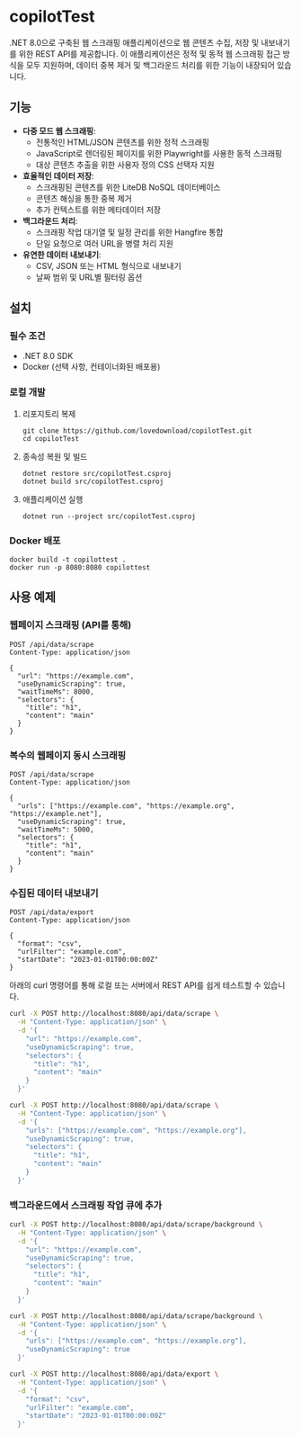 # copilotTest

.NET 8.0으로 구축된 웹 스크래핑 애플리케이션으로 웹 콘텐츠 수집, 저장 및 내보내기를 위한 REST API를 제공합니다. 이 애플리케이션은 정적 및 동적 웹 스크래핑 접근 방식을 모두 지원하며, 데이터 중복 제거 및 백그라운드 처리를 위한 기능이 내장되어 있습니다.

## 기능

- **다중 모드 웹 스크래핑**:
  - 전통적인 HTML/JSON 콘텐츠를 위한 정적 스크래핑
  - JavaScript로 렌더링된 페이지를 위한 Playwright를 사용한 동적 스크래핑
  - 대상 콘텐츠 추출을 위한 사용자 정의 CSS 선택자 지원
- **효율적인 데이터 저장**:
  - 스크래핑된 콘텐츠를 위한 LiteDB NoSQL 데이터베이스
  - 콘텐츠 해싱을 통한 중복 제거
  - 추가 컨텍스트를 위한 메타데이터 저장
- **백그라운드 처리**:
  - 스크래핑 작업 대기열 및 일정 관리를 위한 Hangfire 통합
  - 단일 요청으로 여러 URL을 병렬 처리 지원
- **유연한 데이터 내보내기**:
  - CSV, JSON 또는 HTML 형식으로 내보내기
  - 날짜 범위 및 URL별 필터링 옵션

## 설치

### 필수 조건
- .NET 8.0 SDK
- Docker (선택 사항, 컨테이너화된 배포용)

### 로컬 개발
1. 리포지토리 복제
   ```
   git clone https://github.com/lovedownload/copilotTest.git
   cd copilotTest
   ```

2. 종속성 복원 및 빌드
   ```
   dotnet restore src/copilotTest.csproj
   dotnet build src/copilotTest.csproj
   ```

3. 애플리케이션 실행
   ```
   dotnet run --project src/copilotTest.csproj
   ```

### Docker 배포
```
docker build -t copilottest .
docker run -p 8080:8080 copilottest
```

## 사용 예제

### 웹페이지 스크래핑 (API를 통해)
```
POST /api/data/scrape
Content-Type: application/json

{
  "url": "https://example.com",
  "useDynamicScraping": true,
  "waitTimeMs": 8000,
  "selectors": {
    "title": "h1",
    "content": "main"
  }
}
```

### 복수의 웹페이지 동시 스크래핑
```
POST /api/data/scrape
Content-Type: application/json

{
  "urls": ["https://example.com", "https://example.org", "https://example.net"],
  "useDynamicScraping": true,
  "waitTimeMs": 5000,
  "selectors": {
    "title": "h1",
    "content": "main"
  }
}
```

### 수집된 데이터 내보내기
```
POST /api/data/export
Content-Type: application/json

{
  "format": "csv",
  "urlFilter": "example.com",
  "startDate": "2023-01-01T00:00:00Z"
}
```

아래의 curl 명령어를 통해 로컬 또는 서버에서 REST API를 쉽게 테스트할 수 있습니다.

```sh
curl -X POST http://localhost:8080/api/data/scrape \
  -H "Content-Type: application/json" \
  -d '{
    "url": "https://example.com",
    "useDynamicScraping": true,
    "selectors": {
      "title": "h1",
      "content": "main"
    }
  }'
```

```sh
curl -X POST http://localhost:8080/api/data/scrape \
  -H "Content-Type: application/json" \
  -d '{
    "urls": ["https://example.com", "https://example.org"],
    "useDynamicScraping": true,
    "selectors": {
      "title": "h1",
      "content": "main"
    }
  }'
```

### 백그라운드에서 스크래핑 작업 큐에 추가
```sh
curl -X POST http://localhost:8080/api/data/scrape/background \
  -H "Content-Type: application/json" \
  -d '{
    "url": "https://example.com",
    "useDynamicScraping": true,
    "selectors": {
      "title": "h1",
      "content": "main"
    }
  }'
```

```sh
curl -X POST http://localhost:8080/api/data/scrape/background \
  -H "Content-Type: application/json" \
  -d '{
    "urls": ["https://example.com", "https://example.org"],
    "useDynamicScraping": true
  }'
```

```sh
curl -X POST http://localhost:8080/api/data/export \
  -H "Content-Type: application/json" \
  -d '{
    "format": "csv",
    "urlFilter": "example.com",
    "startDate": "2023-01-01T00:00:00Z"
  }'
```
